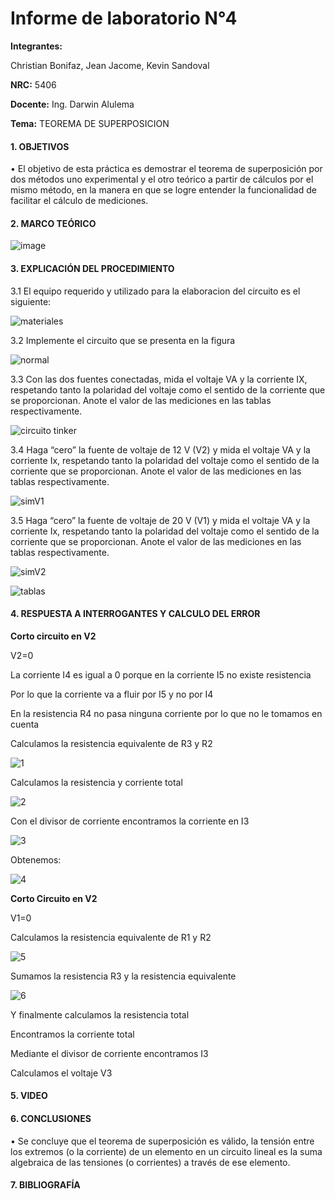 # Informe de laboratorio N°4

**Integrantes:**

Christian Bonifaz, Jean Jacome, Kevin Sandoval

**NRC:** 5406

**Docente:** Ing. Darwin Alulema

**Tema:** TEOREMA DE SUPERPOSICION

#### 1. OBJETIVOS 

•	El objetivo de esta práctica es demostrar el teorema de superposición por dos métodos uno experimental y el otro teórico a partir de cálculos por el mismo método, en la manera en que se logre entender la funcionalidad de facilitar el cálculo de mediciones.

#### 2. MARCO TEÓRICO 

![image](https://user-images.githubusercontent.com/85208164/125861394-3c6dde80-a335-4a73-8ccc-573c9abf6722.png)

#### 3. EXPLICACIÓN DEL PROCEDIMIENTO
3.1 El equipo requerido y utilizado para la elaboracion del circuito es el siguiente:

![materiales](https://user-images.githubusercontent.com/84586968/125867697-be7677ed-035d-4eb7-935f-35a15d9b7c23.PNG)

3.2 Implemente el circuito que se presenta en la figura

![normal](https://user-images.githubusercontent.com/84586968/125867778-d89cd500-30dc-48b0-8d72-87c5997aee28.PNG)

3.3 Con las dos fuentes conectadas, mida el voltaje VA y la corriente IX, respetando tanto la polaridad del voltaje como el sentido de la corriente que se proporcionan. Anote el valor de las mediciones en las tablas respectivamente.

![circuito tinker](https://user-images.githubusercontent.com/84586968/125867694-baa7cbf7-e0d1-43cc-9f5c-2119bf31bcc1.PNG)

3.4 Haga “cero” la fuente de voltaje de 12 V (V2) y mida el voltaje VA y la corriente Ix, respetando tanto la polaridad del voltaje como el sentido de la corriente que se proporcionan. Anote el valor de las mediciones en las tablas respectivamente.

![simV1](https://user-images.githubusercontent.com/84586968/125867691-98746304-87f2-467b-ac5b-fcf5179e698e.PNG)

3.5 Haga “cero” la fuente de voltaje de 20 V (V1) y mida el voltaje VA y la corriente Ix, respetando tanto la polaridad del voltaje como el sentido de la corriente que se proporcionan. Anote el valor de las mediciones en las tablas respectivamente.

![simV2](https://user-images.githubusercontent.com/84586968/125867692-41375b0a-d2f3-4df6-bcea-75483edd02bf.PNG)

![tablas](https://user-images.githubusercontent.com/84586968/125867703-81946766-d0d5-45a6-9df1-ed18d1c59882.PNG)

#### 4. RESPUESTA A INTERROGANTES Y CALCULO DEL ERROR
**Corto circuito en V2** 

V2=0

La corriente I4 es igual a 0 porque en la corriente I5 no existe resistencia

Por lo que la corriente va a fluir por I5 y no por I4

En la resistencia R4 no pasa ninguna corriente por lo que no le tomamos en cuenta

Calculamos la resistencia equivalente de R3 y R2

![1](https://user-images.githubusercontent.com/84586968/125867653-d0744c70-c352-4104-9c92-083429f302a4.PNG)

Calculamos la resistencia y corriente total

![2](https://user-images.githubusercontent.com/84586968/125867655-05f70c2b-87f3-4a1d-b80f-d554e6ad8379.PNG)

Con el divisor de corriente encontramos la corriente en I3

![3](https://user-images.githubusercontent.com/84586968/125867659-1fcba381-96d9-4302-8b37-9515038d3b9e.PNG)

Obtenemos:

![4](https://user-images.githubusercontent.com/84586968/125867664-7aed6f42-4c30-4e7e-bf72-0cbfb9d01d78.PNG)

**Corto Circuito en V2**

V1=0

Calculamos la resistencia equivalente de R1 y R2

![5](https://user-images.githubusercontent.com/84586968/125867667-4af3a375-6680-4d46-bf11-27a12bd248c9.PNG)

Sumamos la resistencia R3 y la resistencia equivalente

![6](https://user-images.githubusercontent.com/84586968/125867671-6fde70c9-8999-44d6-a971-c02d6a5baffa.PNG)

Y finalmente calculamos la resistencia total


Encontramos la corriente total


Mediante el divisor de corriente encontramos I3


Calculamos el voltaje V3

#### 5. VIDEO

#### 6. CONCLUSIONES 

•	Se concluye que el teorema de superposición es válido, la tensión entre los extremos (o la corriente) de un elemento en un circuito lineal es la suma algebraica de las tensiones (o corrientes) a través de ese elemento.


#### 7. BIBLIOGRAFÍA
